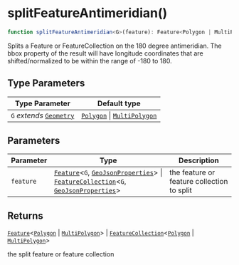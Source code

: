 # splitFeatureAntimeridian()

```ts
function splitFeatureAntimeridian<G>(feature): Feature<Polygon | MultiPolygon> | FeatureCollection<Polygon | MultiPolygon>
```

Splits a Feature or FeatureCollection on the 180 degree antimeridian.
The bbox property of the result will have longitude coordinates that are
shifted/normalized to be within the range of -180 to 180.

## Type Parameters

| Type Parameter | Default type |
| ------ | ------ |
| `G` *extends* [`Geometry`](../type-aliases/Geometry.md) | [`Polygon`](../interfaces/Polygon.md) \| [`MultiPolygon`](../interfaces/MultiPolygon.md) |

## Parameters

| Parameter | Type | Description |
| ------ | ------ | ------ |
| `feature` | [`Feature`](../interfaces/Feature.md)\<`G`, [`GeoJsonProperties`](../type-aliases/GeoJsonProperties.md)\> \| [`FeatureCollection`](../interfaces/FeatureCollection.md)\<`G`, [`GeoJsonProperties`](../type-aliases/GeoJsonProperties.md)\> | the feature or feature collection to split |

## Returns

[`Feature`](../interfaces/Feature.md)\<[`Polygon`](../interfaces/Polygon.md) \| [`MultiPolygon`](../interfaces/MultiPolygon.md)\> \| [`FeatureCollection`](../interfaces/FeatureCollection.md)\<[`Polygon`](../interfaces/Polygon.md) \| [`MultiPolygon`](../interfaces/MultiPolygon.md)\>

the split feature or feature collection
